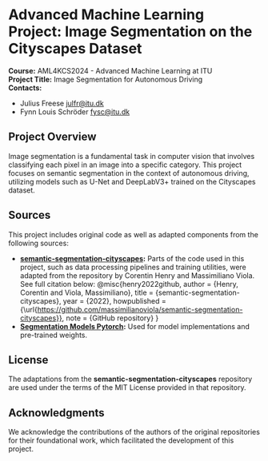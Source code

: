 # Advanced Machine Learning Project: Image Segmentation on the Cityscapes Dataset

**Course:** AML4KCS2024 - Advanced Machine Learning at ITU  
**Project Title:** Image Segmentation for Autonomous Driving  
**Contacts:**  
- Julius Freese <julfr@itu.dk>  
- Fynn Louis Schröder <fysc@itu.dk>  

## Project Overview
Image segmentation is a fundamental task in computer vision that involves classifying each pixel in an image into a specific category. This project focuses on semantic segmentation in the context of autonomous driving, utilizing models such as U-Net and DeepLabV3+ trained on the Cityscapes dataset.

## Sources
This project includes original code as well as adapted components from the following sources:
- **[semantic-segmentation-cityscapes](https://github.com/massimilianoviola/semantic-segmentation-cityscapes):** Parts of the code used in this project, such as data processing pipelines and training utilities, were adapted from the repository by Corentin Henry and Massimiliano Viola. See full citation below:
@misc{henry2022github, author = {Henry, Corentin and Viola, Massimiliano}, title = {semantic-segmentation-cityscapes}, year = {2022}, howpublished = {\url{https://github.com/massimilianoviola/semantic-segmentation-cityscapes}}, note = {GitHub repository} }
- **[Segmentation Models Pytorch](https://github.com/qubvel/segmentation_models.pytorch):** Used for model implementations and pre-trained weights.

## License
The adaptations from the **semantic-segmentation-cityscapes** repository are used under the terms of the MIT License provided in that repository.

## Acknowledgments
We acknowledge the contributions of the authors of the original repositories for their foundational work, which facilitated the development of this project.


